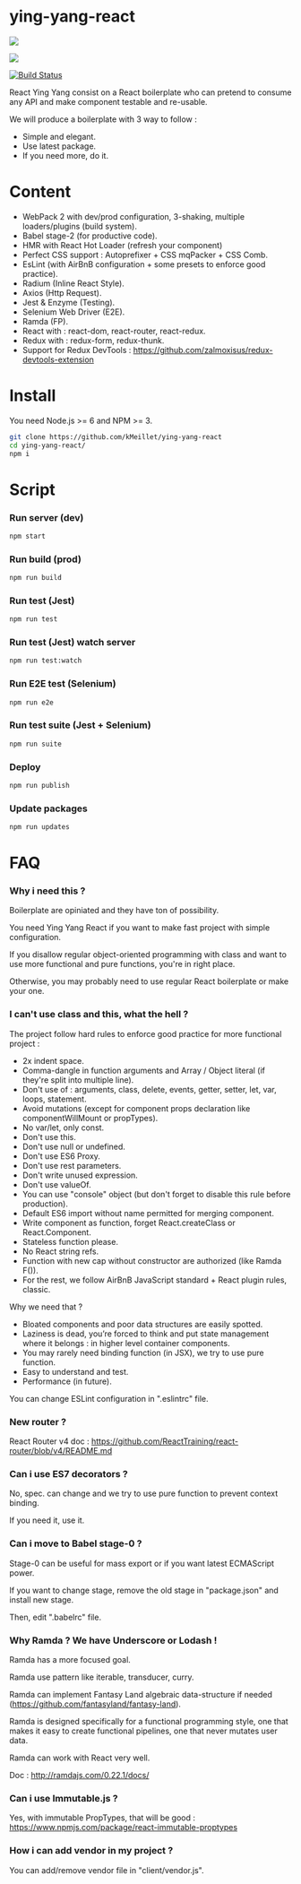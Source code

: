 # ying-yang-react

![](http://image.noelshack.com/fichiers/2016/37/1473789222-sucess.jpg)

![](http://image.noelshack.com/fichiers/2016/37/1473789284-screen-1.jpg)

[![Build Status](https://travis-ci.org/kMeillet/ying-yang-react.svg?branch=master)](https://travis-ci.org/kMeillet/ying-yang-react)

React Ying Yang consist on a React boilerplate who can pretend to consume any API and make component testable and re-usable.

We will produce a boilerplate with 3 way to follow :

- Simple and elegant.
- Use latest package.
- If you need more, do it.

# Content

- WebPack 2 with dev/prod configuration, 3-shaking, multiple loaders/plugins (build system).
- Babel stage-2 (for productive code).
- HMR with React Hot Loader (refresh your component)
- Perfect CSS support : Autoprefixer + CSS mqPacker + CSS Comb.
- EsLint (with AirBnB configuration + some presets to enforce good practice).
- Radium (Inline React Style).
- Axios (Http Request).
- Jest & Enzyme (Testing).
- Selenium Web Driver (E2E).
- Ramda (FP).
- React with : react-dom, react-router, react-redux.
- Redux with : redux-form, redux-thunk.
- Support for Redux DevTools : https://github.com/zalmoxisus/redux-devtools-extension

# Install

You need Node.js >= 6 and NPM >= 3.

```sh
git clone https://github.com/kMeillet/ying-yang-react
cd ying-yang-react/
npm i
```

# Script

### Run server (dev)

```sh
npm start
```

### Run build (prod)

```sh
npm run build
```

### Run test (Jest)

```sh
npm run test
```

### Run test (Jest) watch server

```sh
npm run test:watch
```

### Run E2E test (Selenium)

```sh
npm run e2e
```

### Run test suite (Jest + Selenium)

```sh
npm run suite
```

### Deploy

```sh
npm run publish
```

### Update packages

```sh
npm run updates
```

# FAQ

### Why i need this ?

Boilerplate are opiniated and they have ton of possibility.

You need Ying Yang React if you want to make fast project with simple configuration.

If you disallow regular object-oriented programming with class and want to use more functional and pure functions, you're in right place.

Otherwise, you may probably need to use regular React boilerplate or make your one.

### I can't use class and this, what the hell ?

The project follow hard rules to enforce good practice for more functional project :

- 2x indent space.
- Comma-dangle in function arguments and Array / Object literal (if they're split into multiple line).
- Don't use of : arguments, class, delete, events, getter, setter, let, var, loops, statement.
- Avoid mutations (except for component props declaration like componentWillMount or propTypes).
- No var/let, only const.
- Don't use this.
- Don't use null or undefined.
- Don't use ES6 Proxy. 
- Don't use rest parameters.
- Don't write unused expression.
- Don't use valueOf.
- You can use "console" object (but don't forget to disable this rule before production).
- Default ES6 import without name permitted for merging component.
- Write component as function, forget React.createClass or React.Component.
- Stateless function please.
- No React string refs.
- Function with new cap without constructor are authorized (like Ramda F()).
- For the rest, we follow AirBnB JavaScript standard + React plugin rules, classic.

Why we need that ?

- Bloated components and poor data structures are easily spotted.
- Laziness is dead, you’re forced to think and put state management where it belongs : in higher level container components.
- You may rarely need binding function (in JSX), we try to use pure function.
- Easy to understand and test.
- Performance (in future).

You can change ESLint configuration in ".eslintrc" file.

### New router ?

React Router v4 doc : https://github.com/ReactTraining/react-router/blob/v4/README.md

### Can i use ES7 decorators ?

No, spec. can change and we try to use pure function to prevent context binding.

If you need it, use it.

### Can i move to Babel stage-0 ?

Stage-0 can be useful for mass export or if you want latest ECMAScript power.

If you want to change stage, remove the old stage in "package.json" and install new stage.

Then, edit ".babelrc" file.

### Why Ramda ? We have Underscore or Lodash !

Ramda has a more focused goal.

Ramda use pattern like iterable, transducer, curry.

Ramda can implement Fantasy Land algebraic data-structure if needed (https://github.com/fantasyland/fantasy-land).

Ramda is designed specifically for a functional programming style, one that makes it easy to create functional pipelines, one that never mutates user data.

Ramda can work with React very well.

Doc : http://ramdajs.com/0.22.1/docs/

### Can i use Immutable.js ?

Yes, with immutable PropTypes, that will be good : https://www.npmjs.com/package/react-immutable-proptypes

### How i can add vendor in my project ?

You can add/remove vendor file in "client/vendor.js".
